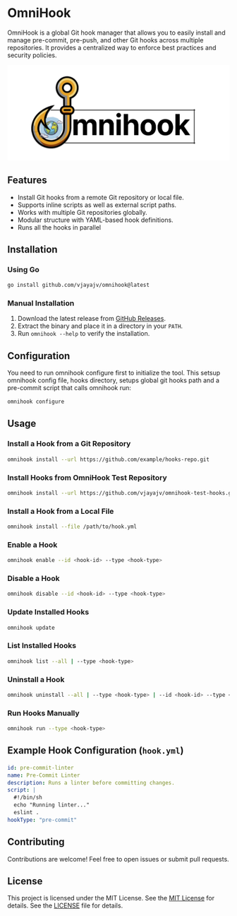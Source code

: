 # OmniHook
OmniHook is a global Git hook manager that allows you to easily install and manage pre-commit, pre-push, and other Git hooks across multiple repositories. It provides a centralized way to enforce best practices and security policies.

![OmniHook Logo](static/omnihook.png)

## Features
- Install Git hooks from a remote Git repository or local file.
- Supports inline scripts as well as external script paths.
- Works with multiple Git repositories globally.
- Modular structure with YAML-based hook definitions.
- Runs all the hooks in parallel

## Installation

### Using Go
```sh
go install github.com/vjayajv/omnihook@latest
```

### Manual Installation
1. Download the latest release from [GitHub Releases](https://github.com/vjayajv/omnihook/releases).
2. Extract the binary and place it in a directory in your `PATH`.
3. Run `omnihook --help` to verify the installation.

## Configuration
You need to run omnihook configure first to initialize the tool. This setsup omnihook config file, hooks directory, setups global git hooks path and a pre-commit script that calls omnihook run:
```sh
omnihook configure
```

## Usage

### Install a Hook from a Git Repository
```sh
omnihook install --url https://github.com/example/hooks-repo.git
```

### Install Hooks from OmniHook Test Repository
```sh
omnihook install --url https://github.com/vjayajv/omnihook-test-hooks.git
```

### Install a Hook from a Local File
```sh
omnihook install --file /path/to/hook.yml
```

### Enable a Hook
```sh
omnihook enable --id <hook-id> --type <hook-type>
```

### Disable a Hook
```sh
omnihook disable --id <hook-id> --type <hook-type>
```

### Update Installed Hooks
```sh
omnihook update
```

### List Installed Hooks
```sh
omnihook list --all | --type <hook-type>
```

### Uninstall a Hook
```sh
omnihook uninstall --all | --type <hook-type> | --id <hook-id> --type <hook-type>
```

### Run Hooks Manually
```sh
omnihook run --type <hook-type> 
```

## Example Hook Configuration (`hook.yml`)
```yaml
id: pre-commit-linter
name: Pre-Commit Linter
description: Runs a linter before committing changes.
script: |
  #!/bin/sh
  echo "Running linter..."
  eslint .
hookType: "pre-commit"
```

## Contributing
Contributions are welcome! Feel free to open issues or submit pull requests.

## License
This project is licensed under the MIT License. See the [MIT License](https://opensource.org/licenses/MIT) for details. See the [LICENSE](LICENSE) file for details.
